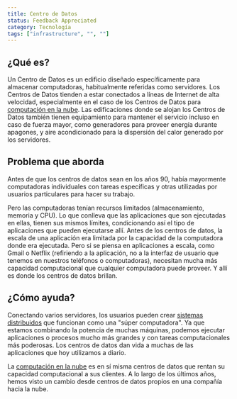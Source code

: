 ```yaml
---
title: Centro de Datos
status: Feedback Appreciated
category: Tecnología
tags: ["infrastructure", "", ""]
---
```


## ¿Qué es?

Un Centro de Datos es un edificio diseñado específicamente para almacenar computadoras, habitualmente referidas como servidores.
Los Centros de Datos tienden a estar conectados a líneas de Internet de alta velocidad,
especialmente en el caso de los Centros de Datos para [computación en la nube](/es/cloud-computing/).
Las edificaciones donde se alojan los Centros de Datos también tienen equipamiento para mantener el servicio incluso en caso de fuerza mayor,
como generadores para proveer energía durante apagones,
y aire acondicionado para la dispersión del calor generado por los servidores.

## Problema que aborda

Antes de que los centros de datos sean en los años 90, había mayormente computadoras individuales con tareas específicas y otras utilizadas por usuarios particulares para hacer su trabajo.

Pero las computadoras tenían recursos limitados (almacenamiento, memoria y CPU).
Lo que conlleva que las aplicaciones que son ejecutadas en ellas, tienen sus mismos límites, condicionando así el tipo de aplicaciones que pueden ejecutarse allí.
Antes de los centros de datos, la escala de una aplicación era limitada por la capacidad de la computadora donde era ejecutada.
Pero si se piensa en aplicaciones a escala, como Gmail o Netflix (refiriendo a la aplicación, no a la interfaz de usuario que tenemos en nuestros teléfonos o computadoras), necesitan mucha más capacidad computacional que cualquier computadora puede proveer.
Y allí es donde los centros de datos brillan.

## ¿Cómo ayuda?

Conectando varios servidores, los usuarios pueden crear [sistemas distribuidos](/es/distributed-systems/) que funcionan como una "súper computadora".
Ya que estamos combinando la potencia de muchas máquinas, podemos ejecutar aplicaciones o procesos mucho más grandes y con tareas computacionales más poderosas.
Los centros de datos dan vida a muchas de las aplicaciones que hoy utilizamos a diario.

La [computación en la nube](/es/cloud-computing/) es en sí misma centros de datos que rentan su capacidad computacional a sus clientes.
A lo largo de los últimos años, hemos visto un cambio desde centros de datos propios en una compañía hacia la nube.